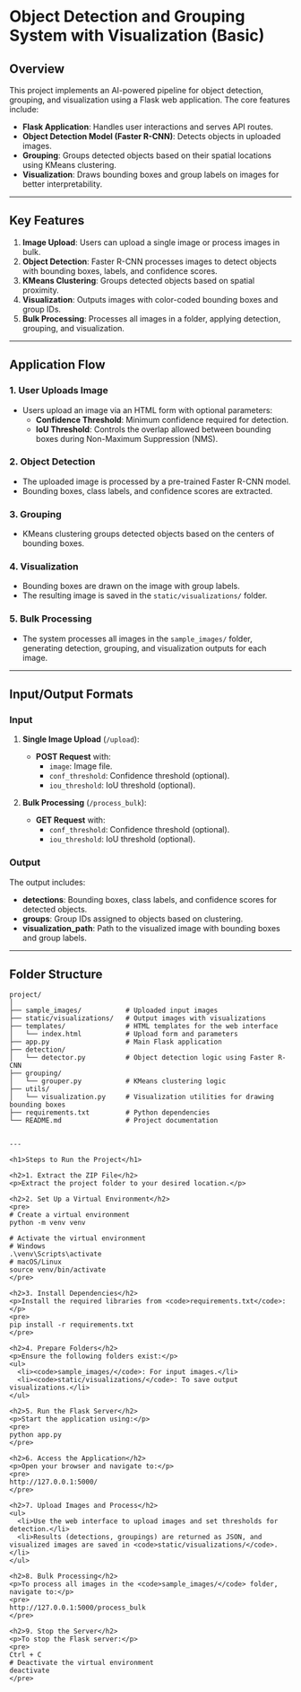 # Object Detection and Grouping System with Visualization (Basic)

## Overview  
This project implements an AI-powered pipeline for object detection, grouping, and visualization using a Flask web application. The core features include:  

- **Flask Application**: Handles user interactions and serves API routes.  
- **Object Detection Model (Faster R-CNN)**: Detects objects in uploaded images.  
- **Grouping**: Groups detected objects based on their spatial locations using KMeans clustering.  
- **Visualization**: Draws bounding boxes and group labels on images for better interpretability.  

---

## Key Features  
1. **Image Upload**: Users can upload a single image or process images in bulk.  
2. **Object Detection**: Faster R-CNN processes images to detect objects with bounding boxes, labels, and confidence scores.  
3. **KMeans Clustering**: Groups detected objects based on spatial proximity.  
4. **Visualization**: Outputs images with color-coded bounding boxes and group IDs.  
5. **Bulk Processing**: Processes all images in a folder, applying detection, grouping, and visualization.  

---

## Application Flow  

### 1. User Uploads Image  
- Users upload an image via an HTML form with optional parameters:  
  - **Confidence Threshold**: Minimum confidence required for detection.  
  - **IoU Threshold**: Controls the overlap allowed between bounding boxes during Non-Maximum Suppression (NMS).  

### 2. Object Detection  
- The uploaded image is processed by a pre-trained Faster R-CNN model.  
- Bounding boxes, class labels, and confidence scores are extracted.  

### 3. Grouping  
- KMeans clustering groups detected objects based on the centers of bounding boxes.  

### 4. Visualization  
- Bounding boxes are drawn on the image with group labels.  
- The resulting image is saved in the `static/visualizations/` folder.  

### 5. Bulk Processing  
- The system processes all images in the `sample_images/` folder, generating detection, grouping, and visualization outputs for each image.  

---

## Input/Output Formats  

### **Input**  

1. **Single Image Upload** (`/upload`):  
   - **POST Request** with:  
     - `image`: Image file.  
     - `conf_threshold`: Confidence threshold (optional).  
     - `iou_threshold`: IoU threshold (optional).  

2. **Bulk Processing** (`/process_bulk`):  
   - **GET Request** with:  
     - `conf_threshold`: Confidence threshold (optional).  
     - `iou_threshold`: IoU threshold (optional).  

### **Output**  
The output includes:  
- **detections**: Bounding boxes, class labels, and confidence scores for detected objects.  
- **groups**: Group IDs assigned to objects based on clustering.  
- **visualization_path**: Path to the visualized image with bounding boxes and group labels.  

---

## Folder Structure  

```plaintext
project/
│
├── sample_images/           # Uploaded input images  
├── static/visualizations/   # Output images with visualizations  
├── templates/               # HTML templates for the web interface  
│   └── index.html           # Upload form and parameters  
├── app.py                   # Main Flask application  
├── detection/  
│   └── detector.py          # Object detection logic using Faster R-CNN  
├── grouping/  
│   └── grouper.py           # KMeans clustering logic  
├── utils/  
│   └── visualization.py     # Visualization utilities for drawing bounding boxes  
├── requirements.txt         # Python dependencies  
└── README.md                # Project documentation


---

<h1>Steps to Run the Project</h1>

<h2>1. Extract the ZIP File</h2>
<p>Extract the project folder to your desired location.</p>

<h2>2. Set Up a Virtual Environment</h2>
<pre>
# Create a virtual environment
python -m venv venv

# Activate the virtual environment
# Windows
.\venv\Scripts\activate
# macOS/Linux
source venv/bin/activate
</pre>

<h2>3. Install Dependencies</h2>
<p>Install the required libraries from <code>requirements.txt</code>:</p>
<pre>
pip install -r requirements.txt
</pre>

<h2>4. Prepare Folders</h2>
<p>Ensure the following folders exist:</p>
<ul>
  <li><code>sample_images/</code>: For input images.</li>
  <li><code>static/visualizations/</code>: To save output visualizations.</li>
</ul>

<h2>5. Run the Flask Server</h2>
<p>Start the application using:</p>
<pre>
python app.py
</pre>

<h2>6. Access the Application</h2>
<p>Open your browser and navigate to:</p>
<pre>
http://127.0.0.1:5000/
</pre>

<h2>7. Upload Images and Process</h2>
<ul>
  <li>Use the web interface to upload images and set thresholds for detection.</li>
  <li>Results (detections, groupings) are returned as JSON, and visualized images are saved in <code>static/visualizations/</code>.</li>
</ul>

<h2>8. Bulk Processing</h2>
<p>To process all images in the <code>sample_images/</code> folder, navigate to:</p>
<pre>
http://127.0.0.1:5000/process_bulk
</pre>

<h2>9. Stop the Server</h2>
<p>To stop the Flask server:</p>
<pre>
Ctrl + C
# Deactivate the virtual environment
deactivate
</pre>

